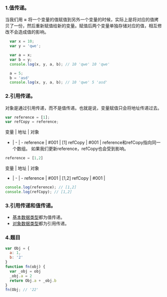 ### 1.值传递。
当我们用 **=** 将一个变量的值赋值到另外一个变量的时候，实际上是将对应的值拷贝了一份，然后重新赋值给新的变量。赋值后两个变量单独存储对应的值，相互修改不会造成值的影响。
``` js
  var x = 10;
  var y = 'qwe';

  var a = x;
  var b = y;
  console.log(x, y, a, b); // 10 'qwe' 10 'qwe'

  a = 5;
  b = 'asd'
  console.log(x, y, a, b); // 10 'qwe' 5 'asd'
```
### 2.引用传递。
对象是通过引用传递，而不是值传递。也就是说，变量赋值只会将地址传递过去。
``` js
var reference = [1];
var refCopy = reference;
```
变量 | 地址 | 对象
 - | - | -
 reference | #001 | [1]
 refCopy | #001 | 
 reference和refCopy指向同一个数组。 如果我们更新reference，refCopy也会受到影响。
 ``` js
 reference = [1,2]
 ```

变量 | 地址 | 对象
 - | - | -
 reference | #001 | [1,2]
 refCopy | #001 | 
 ``` js
 console.log(reference); // [1,2]
 console.log(refCopy); // [1,2]
 ```
### 3.引用传递和值传递。
* [基本数据类型](/node/01base/dataType.md)都为值传递。
* [对象数据类型](/node/01base/dataType.md)都为引用传递。

### 4.题目
``` js
var Obj = {
  a: 1,
  b: '2'
}
function fn(obj) {
  var _obj = obj
  _obj.a = 2
  return Obj.a + _obj.b
}
fn(Obj; // '22'
```